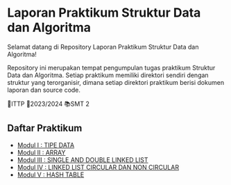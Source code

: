 
# Laporan Praktikum Struktur Data dan Algoritma

Selamat datang di Repository Laporan Praktikum Struktur Data dan Algoritma!

Repository ini merupakan tempat pengumpulan tugas praktikum Struktur Data dan Algoritma. Setiap praktikum memiliki direktori sendiri dengan struktur yang terorganisir, dimana setiap direktori praktikum berisi dokumen laporan dan source code.

🏫ITTP
📅2023/2024
📚SMT 2

## Daftar Praktikum

 - [Modul I : TIPE DATA](https://github.com/galihtrisna/LaporanPraktikumStrukturDataDanAlgoritma/tree/main/Modul1)
 - [Modul II : ARRAY](https://github.com/galihtrisna/LaporanPraktikumStrukturDataDanAlgoritma/tree/main/Modul2)
 - [Modul III : SINGLE AND DOUBLE LINKED LIST](https://github.com/galihtrisna/LaporanPraktikumStrukturDataDanAlgoritma/tree/main/Modul3)
 - [Modul IV : LINKED LIST CIRCULAR DAN NON CIRCULAR](https://github.com/galihtrisna/LaporanPraktikumStrukturDataDanAlgoritma/tree/main/Modul4)
 - [Modul V : HASH TABLE](https://github.com/galihtrisna/LaporanPraktikumStrukturDataDanAlgoritma/tree/main/Modul5)

